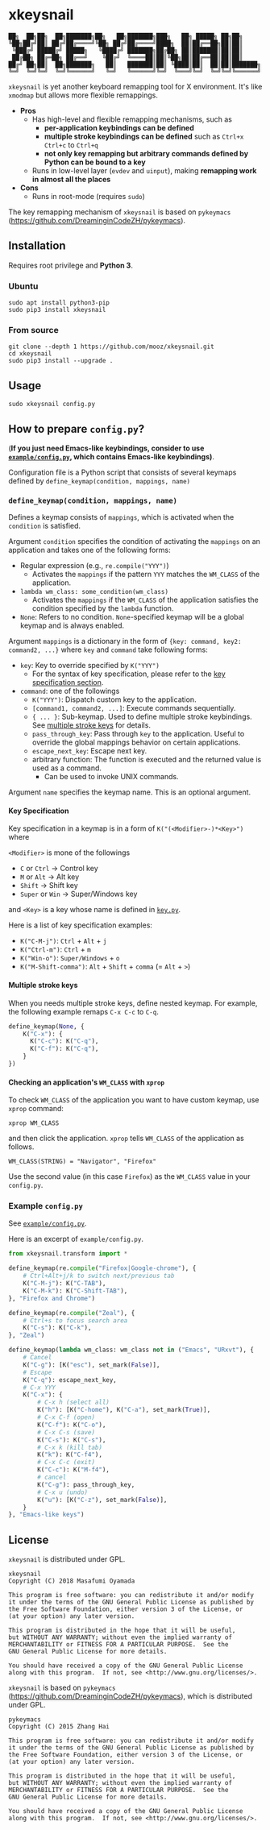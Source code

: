 # xkeysnail

    ██╗  ██╗██╗  ██╗███████╗██╗   ██╗███████╗███╗   ██╗ █████╗ ██╗██╗     
    ╚██╗██╔╝██║ ██╔╝██╔════╝╚██╗ ██╔╝██╔════╝████╗  ██║██╔══██╗██║██║     
     ╚███╔╝ █████╔╝ █████╗   ╚████╔╝ ███████╗██╔██╗ ██║███████║██║██║     
     ██╔██╗ ██╔═██╗ ██╔══╝    ╚██╔╝  ╚════██║██║╚██╗██║██╔══██║██║██║     
    ██╔╝ ██╗██║  ██╗███████╗   ██║   ███████║██║ ╚████║██║  ██║██║███████╗
    ╚═╝  ╚═╝╚═╝  ╚═╝╚══════╝   ╚═╝   ╚══════╝╚═╝  ╚═══╝╚═╝  ╚═╝╚═╝╚══════╝

`xkeysnail` is yet another keyboard remapping tool for X environment. It's like
`xmodmap` but allows more flexible remappings.

- **Pros**
  - Has high-level and flexible remapping mechanisms, such as
    - **per-application keybindings can be defined**
    - **multiple stroke keybindings can be defined** such as `Ctrl+x Ctrl+c` to `Ctrl+q`
    - **not only key remapping but arbitrary commands defined by Python can be bound to a key**
  - Runs in low-level layer (`evdev` and `uinput`), making **remapping work in almost all the places**
- **Cons**
  - Runs in root-mode (requires `sudo`)

The key remapping mechanism of `xkeysnail` is based on `pykeymacs`
(https://github.com/DreaminginCodeZH/pykeymacs).

## Installation

Requires root privilege and **Python 3**.

### Ubuntu

    sudo apt install python3-pip
    sudo pip3 install xkeysnail

### From source

    git clone --depth 1 https://github.com/mooz/xkeysnail.git
    cd xkeysnail
    sudo pip3 install --upgrade .

## Usage

    sudo xkeysnail config.py

## How to prepare `config.py`?

(**If you just need Emacs-like keybindings, consider to
use
[`example/config.py`](https://github.com/mooz/xkeysnail/blob/master/example/config.py),
which contains Emacs-like keybindings)**.

Configuration file is a Python script that consists of several keymaps defined
by `define_keymap(condition, mappings, name)`

### `define_keymap(condition, mappings, name)`

Defines a keymap consists of `mappings`, which is activated when the `condition`
is satisfied.

Argument `condition` specifies the condition of activating the `mappings` on an
application and takes one of the following forms:
- Regular expression (e.g., `re.compile("YYY")`)
  - Activates the `mappings` if the pattern `YYY` matches the `WM_CLASS` of
    the application.
- `lambda wm_class: some_condition(wm_class)`
  - Activates the `mappings` if the `WM_CLASS` of the application satisfies
    the condition specified by the `lambda` function.
- `None`: Refers to no condition. `None`-specified keymap will be a global
  keymap and is always enabled.

Argument `mappings` is a dictionary in the form of `{key: command, key2:
command2, ...}` where `key` and `command` take following forms:
- `key`: Key to override specified by `K("YYY")`
  - For the syntax of key specification, please refer to
    the [key specification section](#key-specification).
- `command`: one of the followings
  - `K("YYY")`: Dispatch custom key to the application.
  - `[command1, command2, ...]`: Execute commands sequentially.
  - `{ ... }`: Sub-keymap. Used to define multiple stroke keybindings.
    See [multiple stroke keys](#multiple-stroke-keys) for details.
  - `pass_through_key`: Pass through `key` to the application. Useful to
    override the global mappings behavior on certain applications.
  - `escape_next_key`: Escape next key.
  - arbitrary function: The function is executed and the returned value is used
    as a command.
    - Can be used to invoke UNIX commands.

Argument `name` specifies the keymap name. This is an optional argument.

#### Key Specification

Key specification in a keymap is in a form of `K("(<Modifier>-)*<Key>")` where

`<Modifier>` is mone of the followings
- `C` or `Ctrl` -> Control key
- `M` or `Alt` -> Alt key
- `Shift` -> Shift key
- `Super` or `Win` -> Super/Windows key

and `<Key>` is a key whose name is defined
in [`key.py`](https://github.com/mooz/xkeysnail/blob/master/xkeysnail/key.py).

Here is a list of key specification examples:

- `K("C-M-j")`: `Ctrl` + `Alt` + `j`
- `K("Ctrl-m")`: `Ctrl` + `m`
- `K("Win-o")`: `Super/Windows` + `o`
- `K("M-Shift-comma")`: `Alt` + `Shift` + `comma` (= `Alt` + `>`)

#### Multiple stroke keys

When you needs multiple stroke keys, define nested keymap. For example, the
following example remaps `C-x C-c` to `C-q`.

```python
define_keymap(None, {
    K("C-x"): {
      K("C-c"): K("C-q"),
      K("C-f"): K("C-q"),
    }
})
```

#### Checking an application's `WM_CLASS` with `xprop`

To check `WM_CLASS` of the application you want to have custom keymap, use
`xprop` command:

    xprop WM_CLASS

and then click the application. `xprop` tells `WM_CLASS` of the application as follows.

    WM_CLASS(STRING) = "Navigator", "Firefox"

Use the second value (in this case `Firefox`) as the `WM_CLASS` value in your
`config.py`.

### Example `config.py`

See [`example/config.py`](https://github.com/mooz/xkeysnail/blob/master/example/config.py).

Here is an excerpt of `example/config.py`.

```python
from xkeysnail.transform import *

define_keymap(re.compile("Firefox|Google-chrome"), {
    # Ctrl+Alt+j/k to switch next/previous tab
    K("C-M-j"): K("C-TAB"),
    K("C-M-k"): K("C-Shift-TAB"),
}, "Firefox and Chrome")

define_keymap(re.compile("Zeal"), {
    # Ctrl+s to focus search area
    K("C-s"): K("C-k"),
}, "Zeal")

define_keymap(lambda wm_class: wm_class not in ("Emacs", "URxvt"), {
    # Cancel
    K("C-g"): [K("esc"), set_mark(False)],
    # Escape
    K("C-q"): escape_next_key,
    # C-x YYY
    K("C-x"): {
        # C-x h (select all)
        K("h"): [K("C-home"), K("C-a"), set_mark(True)],
        # C-x C-f (open)
        K("C-f"): K("C-o"),
        # C-x C-s (save)
        K("C-s"): K("C-s"),
        # C-x k (kill tab)
        K("k"): K("C-f4"),
        # C-x C-c (exit)
        K("C-c"): K("M-f4"),
        # cancel
        K("C-g"): pass_through_key,
        # C-x u (undo)
        K("u"): [K("C-z"), set_mark(False)],
    }
}, "Emacs-like keys")
```

## License

`xkeysnail` is distributed under GPL.

    xkeysnail
    Copyright (C) 2018 Masafumi Oyamada

    This program is free software: you can redistribute it and/or modify
    it under the terms of the GNU General Public License as published by
    the Free Software Foundation, either version 3 of the License, or
    (at your option) any later version.

    This program is distributed in the hope that it will be useful,
    but WITHOUT ANY WARRANTY; without even the implied warranty of
    MERCHANTABILITY or FITNESS FOR A PARTICULAR PURPOSE.  See the
    GNU General Public License for more details.

    You should have received a copy of the GNU General Public License
    along with this program.  If not, see <http://www.gnu.org/licenses/>.

`xkeysnail` is based on `pykeymacs`
 (https://github.com/DreaminginCodeZH/pykeymacs), which is distributed under
 GPL.

    pykeymacs
    Copyright (C) 2015 Zhang Hai

    This program is free software: you can redistribute it and/or modify
    it under the terms of the GNU General Public License as published by
    the Free Software Foundation, either version 3 of the License, or
    (at your option) any later version.

    This program is distributed in the hope that it will be useful,
    but WITHOUT ANY WARRANTY; without even the implied warranty of
    MERCHANTABILITY or FITNESS FOR A PARTICULAR PURPOSE.  See the
    GNU General Public License for more details.

    You should have received a copy of the GNU General Public License
    along with this program.  If not, see <http://www.gnu.org/licenses/>.
